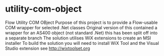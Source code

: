 # utility-com-object
Flow Utility COM OBject
Purpose of this project is to provide a Flow-usable COM wrapper for selected .Net classes
Original version of this contained a wrapper for an AS400 object (not standard .Net) this has been split off into a separate branch
The solution utilises WiX extensions to create an MSI installer
To build the solution you will need to install WiX Tool and the Visual Studio extension
see http://wixtoolset.org

